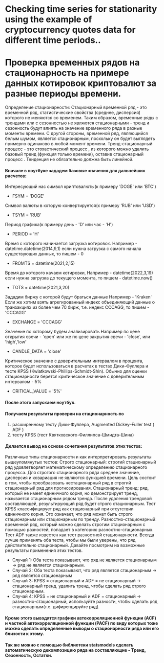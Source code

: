 # Checking time series for stationarity using the example of cryptocurrency quotes data for different time periods..
# Проверка временных рядов на стационарность на примере данных котировок криптовалют за разные периоды времени.

Определение стационарности:
Стационарный временной ряд - это временной ряд, статистические свойства (среднее, дисперсия) которого не меняются со временем. Таким образом, временные ряды с трендами или с сезонностью не являются стационарными - тренд и сезонность будут влиять на значение временного ряда в разные моменты времени. С другой стороны, временной ряд, являющийся белым шумом, является стационарным, поскольку он будет выглядеть примерно одинаково в любой момент времени.
Тренд-стационарный процесс - это стохастический процесс , из которого можно удалить базовый тренд (функция только времени), оставив стационарный процесс . Тенденция не обязательно должна быть линейной.

#### Вначале в ноутбуке зададем базовые значения для дальнейших расчетов:

Интересующий нас символ криптовалюты(к примеру 'DOGE' или 'BTC')
* FSYM = 'DOGE'

Символ валюты в которую конвертируется(к примеру 'RUB' или 'USD')
* TSYM = 'RUB'

Период графика(к примеру день - 'D' или час - 'H')
* PERIOD = 'H'    

Время с которого начинается загрузка котировок.
Например -  datetime.datetime(2014,9,1)
если нужна загрузка с самого начала существующих данных,
то пишем - 0
* FROMTS = datetime(2021,2,15)

Время до которого качаем котировки,
Например -  datetime(2022,3,19)
если нужна загрузка до текущего момента,
то пишем - datetime.now()
* TOTS = datetime(2021,3,20)   

Зададим биржу с которой будут браться данные
Например - 'Kraken'
Если же хотим взять агрегированный индекс объединяющий данные 
о транзакциях из более чем 70 бирж, т.е. индекс CCCAGG,
то пишем - 'CCCAGG'
* EXCHANGE = 'CCCAGG'

Значение по которому будем анализировать 
Например по цене открытия свечи - 'open'
или же по цене закрытия свечи - 'close', или 'high','low'
* CANDLE_DATA = 'close' 

Критическое значение с доверительным интервалом в процента,
которое будет использоваться в расчетах в тестах Дики-Фуллера
и тесте KPSS (Kwiatkowski-Phillips-Schmidt-Shin).
Обычно для оценки стационарности берется критическое значение 
с доверительным интервалом - 5%
* CRITICAL_VALUE = '5%'

#### После этого запускаем ноутбук.

#### Получаем результаты проверки на стационарность по 
1) расширенному тесту Дики-Фуллера, Augmented Dickey–Fuller test ( ADF )
2) тесту KPSS (тест Квятковского-Филлипса-Шмидта-Шина)

#### Делается вывод на основе сочетания результатов этих тестов:

Различные типы стационарности и как интерпретировать результаты вышеупомянутых тестов:
Строго стационарный: строгий стационарный ряд удовлетворяет математическому определению стационарного процесса. Для строгого стационарного ряда среднее значение, дисперсия и ковариация не являются функцией времени. Цель состоит в том, чтобы преобразовать нестационарный ряд в строгий стационарный ряд для прогнозирования.
Стационарный тренд: ряд, который не имеет единичного корня, но демонстрирует тренд, называется стационарным рядом тренда. После удаления трендовой составляющей, результирующий ряд будет строго стационарным. Тест KPSS классифицирует ряд как стационарный при отсутствии единичного корня. Это означает, что ряд может быть строго стационарным или стационарным по тренду.
Разностно-стационарный: временной ряд, который можно сделать строгим стационарным с помощью разностей, попадает в категорию разностно-стационарных. Тест ADF также известен как тест разностной стационарности.
Всегда лучше применять оба теста, чтобы мы были уверены, что ряд действительно стационарный. Давайте посмотрим на возможные результаты применения этих тестов.
* Случай 1: Оба теста показывают, что ряд не является стационарным -> ряд не является стационарным.
* Случай 2: Оба теста показывают, что ряд является стационарным -> ряд является стационарным
* Случай 3: KPSS = стационарный и ADF = не стационарный -> стационарный тренд, удалить тренд, чтобы сделать ряд строго стационарным.
* Случай 4: KPSS = не стационарный и ADF = стационарный -> разностно-стационарный, используйте разности, чтобы сделать ряд стационарным(т.е. дифиренцируйте ряд).

#### Кроме этого выводятся графики автокорреляционной функции (ACF) и частной автокорреляционной функции (PACF) по виду которых тоже можно сделать определенные выводы о стационарности ряда или его близости к этому.

#### Так же можно с помощью библиотеки statsmodels сделать автоматическую декомпозицию ряда на составляющие -  Тренд, Сезонность, Остатки.
